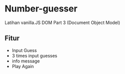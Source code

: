 # Number-guesser

Latihan vanilla.JS DOM Part 3 (Document Object Model) 

## Fitur
* Input Guess
* 3 times input guesses
* info message
* Play Again

